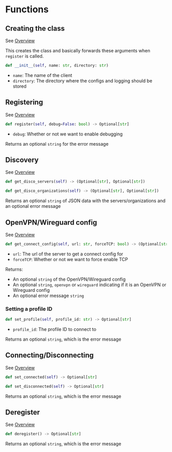 # Functions
## Creating the class
See [Overview](../overview/registering.html)

This creates the class and basically forwards these arguments when `register` is called.
```python
def __init__(self, name: str, directory: str)
```
- `name`: The name of the client
- `directory`: The directory where the configs and logging should be stored

## Registering
See [Overview](../overview/registering.html)
```python
def register(self, debug=False: bool) -> Optional[str]
```
- `debug`: Whether or not we want to enable debugging

Returns an optional `string` for the error message

## Discovery
See [Overview](../overview/discovery.html)
```python
def get_disco_servers(self) -> (Optional[str], Optional[str])
```
```python
def get_disco_organizations(self) -> (Optional[str], Optional[str])
```

Returns an optional `string` of JSON data with the servers/organizations and an optional error message

## OpenVPN/Wireguard config
See [Overview](../overview/getconfig.html)
```python
def get_connect_config(self, url: str, forceTCP: bool) -> (Optional[str], Optional[str], Optional[str])
```
- `url`: The url of the server to get a connect config for
- `forceTCP`: Whether or not we want to force enable TCP

Returns:
- An optional `string` of the OpenVPN/Wireguard config
- An optional `string`, `openvpn` or `wireguard` indicating if it is an OpenVPN or Wireguard config
- An optional error message `string`

### Setting a profile ID
```python
def set_profile(self, profile_id: str) -> Optional[str]
```
- `profile_id`: The profile ID to connect to

Returns an optional `string`, which is the error message

## Connecting/Disconnecting
See [Overview](../overview/connecting.html)
```python
def set_connected(self) -> Optional[str]
```
```python
def set_disconnected(self) -> Optional[str]
```

Returns an optional `string`, which is the error message

## Deregister
See [Overview](../overview/deregistering.html)
```python
def deregister() -> Optional[str]
```

Returns an optional `string`, which is the error message
